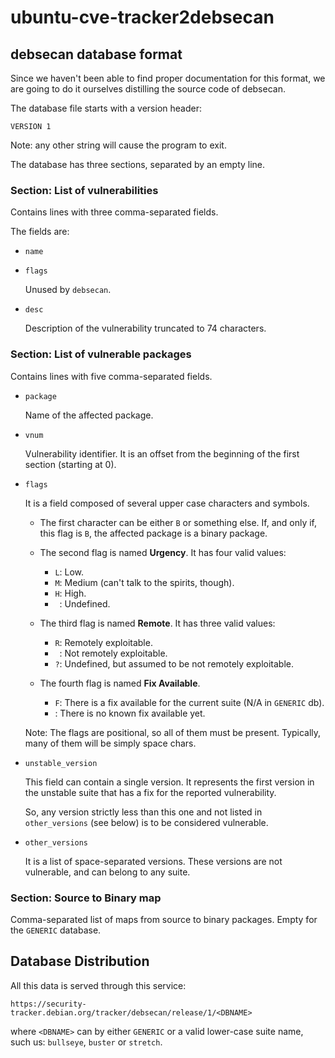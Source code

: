 # ubuntu-cve-tracker2debsecan

## debsecan database format

Since we haven't been able to find proper documentation for this format,
we are going to do it ourselves distilling the source code of debsecan.


The database file starts with a version header:

```
VERSION 1
```

Note: any other string will cause the program to exit.

The database has three sections, separated by an empty line.


### Section: List of vulnerabilities

Contains lines with three comma-separated fields.

The fields are:

* `name`

* `flags`

  Unused by `debsecan`.

* `desc`

  Description of the vulnerability truncated to 74 characters.


### Section: List of vulnerable packages

Contains lines with five comma-separated fields.

* `package`

  Name of the affected package.

* `vnum`

  Vulnerability identifier.  It is an offset from the beginning of the first
  section (starting at 0).

* `flags`

  It is a field composed of several upper case characters and symbols.

  * The first character can be either `B` or something else.  If, and only if,
    this flag is `B`, the affected package is a binary package.

  * The second flag is named **Urgency**.  It has four valid values:
    - `L`: Low.
    - `M`: Medium (can't talk to the spirits, though).
    - `H`: High.
    - ` `: Undefined.

  * The third flag is named **Remote**. It has three valid values:
    - `R`: Remotely exploitable.
    - ` `: Not remotely exploitable.
    - `?`: Undefined, but assumed to be not remotely exploitable.

  * The fourth flag is named **Fix Available**.
    - `F`: There is a fix available for the current suite (N/A in `GENERIC` db).
    - *<anything else>*: There is no known fix available yet.

  Note: The flags are positional, so all of them must be present.  Typically,
  many of them will be simply space chars.


* `unstable_version`

  This field can contain a single version.  It represents the first version in
  the unstable suite that has a fix for the reported vulnerability.

  So, any version strictly less than this one and not listed in `other_versions`
  (see below) is to be considered vulnerable.


* `other_versions`

  It is a list of space-separated versions.  These versions are not vulnerable,
  and can belong to any suite.


### Section: Source to Binary map

Comma-separated list of maps from source to binary packages.  Empty for the
`GENERIC` database.


## Database Distribution

All this data is served through this service:

```
https://security-tracker.debian.org/tracker/debsecan/release/1/<DBNAME>
```

where `<DBNAME>` can by either `GENERIC` or a valid lower-case suite name, such
us: `bullseye`, `buster` or `stretch`.
